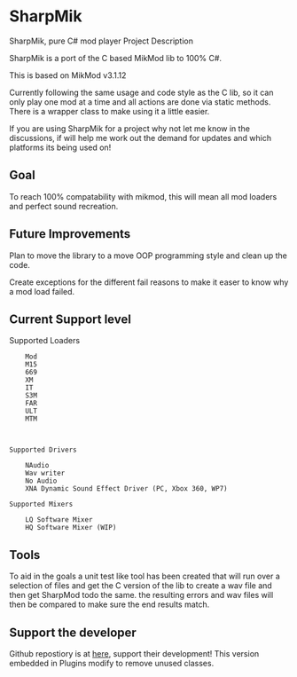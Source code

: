 # SharpMik

SharpMik, pure C# mod player
Project Description

SharpMik is a port of the C based MikMod lib to 100% C#.

This is based on MikMod v3.1.12

Currently following the same usage and code style as the C lib, so it can only play one mod at a time and all actions are done via static methods. There is a wrapper class to make using it a little easier.

If you are using SharpMik for a project why not let me know in the discussions, if will help me work out the demand for updates and which platforms its being used on!

## Goal

To reach 100% compatability with mikmod, this will mean all mod loaders and perfect sound recreation.

## Future Improvements

Plan to move the library to a move OOP programming style and clean up the code.

Create exceptions for the different fail reasons to make it easer to know why a mod load failed.

## Current Support level

Supported Loaders

        Mod
        M15
        669
        XM
        IT
        S3M
        FAR
        ULT
        MTM 

     

    Supported Drivers

        NAudio
        Wav writer
        No Audio
        XNA Dynamic Sound Effect Driver (PC, Xbox 360, WP7) 

    Supported Mixers

        LQ Software Mixer
        HQ Software Mixer (WIP) 
 

## Tools

To aid in the goals a unit test like tool has been created that will run over a selection of files and get the C version of the lib to create a wav file and then get SharpMod todo the same.  the resulting errors and wav files will then be compared to make sure the end results match.

## Support the developer

Github repostiory is at [here](https://github.com/thegouldfish/SharpMik), support their development! This version embedded in Plugins modify to remove unused classes.
